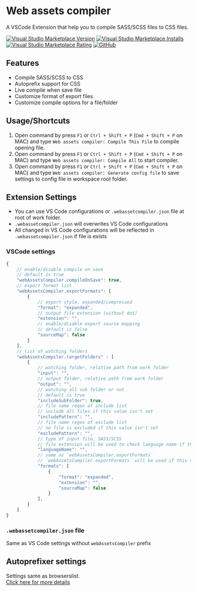 # Web assets compiler

A VSCode Extension that help you to compile SASS/SCSS files to CSS files.

[![Visual Studio Marketplace Version](https://img.shields.io/visual-studio-marketplace/v/kiennp.web-assets-compiler?style=flat-square)](https://marketplace.visualstudio.com/items?itemName=kiennp.web-assets-compiler)
[![Visual Studio Marketplace Installs](https://img.shields.io/visual-studio-marketplace/i/kiennp.web-assets-compiler?style=flat-square)](https://marketplace.visualstudio.com/items?itemName=kiennp.web-assets-compiler)
[![Visual Studio Marketplace Rating](https://img.shields.io/visual-studio-marketplace/r/kiennp.web-assets-compiler?style=flat-square)](https://marketplace.visualstudio.com/items?itemName=kiennp.web-assets-compiler)
[![GitHub](https://img.shields.io/github/license/kiennp/web-assets-compiler?style=flat-square)](https://github.com/kiennp/web-assets-compiler)

## Features

* Compile SASS/SCSS to CSS
* Autoprefix support for CSS
* Live compile when save file
* Customize format of export files
* Customize compile options for a file/folder

## Usage/Shortcuts

1. Open command by press `F1` or `Ctrl + Shift + P` (`Cmd + Shift + P` on MAC) and type `Web assets compiler: Compile This File` to compile opening file.
1. Open command by press `F1` or `Ctrl + Shift + P` (`Cmd + Shift + P` on MAC) and type `Web assets compiler: Compile All` to start compiler.
1. Open command by press `F1` or `Ctrl + Shift + P` (`Cmd + Shift + P` on MAC) and type `Web assets compiler: Generate config file` to save settings to config file in workspace root folder.

## Extension Settings

* You can use VS Code configurations or `.webassetcompiler.json` file at root of work folder.  
* `.webassetcompiler.json` will overwrites VS Code configurations  
* All changed in VS Code configurations will be reflected in `.webassetcompiler.json` if file is exists

### VSCode settings

```javascript
{
    // enable/disable compile on save
    // default is true
    "webAssetsCompiler.compileOnSave": true,
    // export format list
    "webAssetsCompiler.exportFormats": [
        {
            // export style, expanded/compressed
            "format": "expanded",
            // output file extension (without dot)
            "extension": "",
            // enable/disable export source mapping
            // default is false
            "sourceMap": false
        }
    ],
    // list of watching folders
    "webAssetsCompiler.targetFolders" : [
        {
            // watching folder, relative path from work folder
            "input": "",
            // output folder, relative path from work folder
            "output": "",
            // watching all sub folder or not
            // default is true
            "includeSubFolder": true,
            // file name regex of include list
            // include all files if this value isn't set
            "includePattern": "",
            // file name regex of exclude list
            // no file is excluded if this value isn't set
            "excludePattern": "",
            // type of input file, SASS/SCSS
            // file extension will be used to check language name if this value isn't set
            "languageName": "",
            // same as `webAssetsCompiler.exportFormats`
            // `webAssetsCompiler.exportFormats` will be used if this value isn't set
            "formats": [
                {
                    "format": "expanded",
                    "extension": "",
                    "sourceMap": false
                }
            ],
        }
    ]
}
```

### `.webassetcompiler.json` file

Same as VS Code settings without `webAssetsCompiler` prefix

## Autoprefixer settings

Settings same as browserslist.  
[Click here for more details](https://github.com/browserslist/browserslist#queries)
